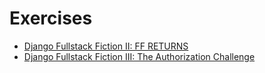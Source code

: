 # Exercises

* [Django Fullstack Fiction II: FF RETURNS](https://github.com/ccs-fall-2023/exercises/tree/main/django-fullstack-fiction-returns)
* [Django Fullstack Fiction III: The Authorization Challenge](https://github.com/ccs-fall-2023/exercises/tree/main/django-fulstack-fiction-with-auth)
